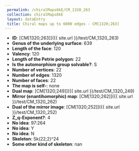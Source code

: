 ```yaml
--- 
 permalink: /chiralMaps6kE/CM_1320_263 
 collection: chiralMaps6kE
 layout: dataEntry
 title: Chiral maps up to 6000 edges - CM[1320;263]
---
```


- **ID**: [CM[1320;263]]({{ site.url }}/test/CM_1320_263)
- **Genus of the underlying surface**: 639
- **Length of the face**: 120
- **Valency**: 120
- **Length of the Petrie polygon**: 22
- **Is the automorphism group solvable?**: S
- **Number of vertices**: 22
- **Number of edges**: 1320
- **Number of faces**: 22
- **The map is self-**: none
- **Dual map**: [CM[1320;249]]({{ site.url }}/test/CM_1320_249)
- **Mirror (enantihomorphic) map**: [CM[1320;262]]({{ site.url }}/test/CM_1320_262)
- **Dual of the mirror image**: [CM[1320;252]]({{ site.url }}/test/CM_1320_252)
- **Z_q-Exponent?**: 4
- **No idea**:  97:264
- **No idea**: Y
- **No idea**: N
- **Skeleton**: Sk(22;2)^24
- **Some other kind of skeleton**: nan
